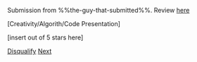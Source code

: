 Submission from %%the-guy-that-submitted%%. Review [here](https://www.example.com)

[Creativity/Algorith/Code Presentation]

[insert out of 5 stars here]

[Disqualify](https://www.example.com)             [Next](https://www.example.com)